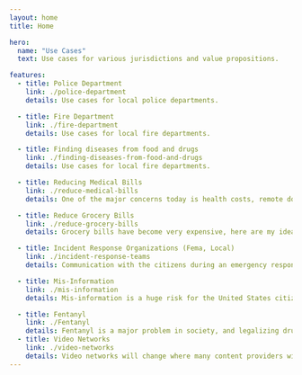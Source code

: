 ```yaml
---
layout: home
title: Home

hero:
  name: "Use Cases"
  text: Use cases for various jurisdictions and value propositions.

features:
  - title: Police Department
    link: ./police-department
    details: Use cases for local police departments.

  - title: Fire Department
    link: ./fire-department
    details: Use cases for local fire departments.

  - title: Finding diseases from food and drugs
    link: ./finding-diseases-from-food-and-drugs
    details: Use cases for local fire departments.

  - title: Reducing Medical Bills
    link: ./reduce-medical-bills
    details: One of the major concerns today is health costs, remote doctors would provide services on-line or in person for cash.

  - title: Reduce Grocery Bills
    link: ./reduce-grocery-bills
    details: Grocery bills have become very expensive, here are my ideas to reduce them.

  - title: Incident Response Organizations (Fema, Local)
    link: ./incident-response-teams
    details: Communication with the citizens during an emergency response is critical

  - title: Mis-Information
    link: ./mis-information
    details: Mis-information is a huge risk for the United States citizens and governments.

  - title: Fentanyl
    link: ./Fentanyl
    details: Fentanyl is a major problem in society, and legalizing drugs in the answer to ensure a safe supply chain and support services.
  - title: Video Networks
    link: ./video-networks
    details: Video networks will change where many content providers will be able to share with many networks.
---
```

